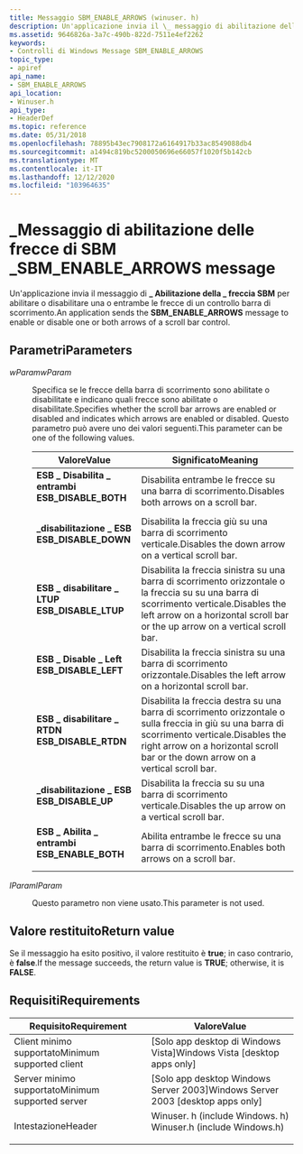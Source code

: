 ```yaml
---
title: Messaggio SBM_ENABLE_ARROWS (winuser. h)
description: Un'applicazione invia il \_ messaggio di abilitazione della \_ freccia SBM per abilitare o disabilitare una o entrambe le frecce di un controllo barra di scorrimento.
ms.assetid: 9646826a-3a7c-490b-822d-7511e4ef2262
keywords:
- Controlli di Windows Message SBM_ENABLE_ARROWS
topic_type:
- apiref
api_name:
- SBM_ENABLE_ARROWS
api_location:
- Winuser.h
api_type:
- HeaderDef
ms.topic: reference
ms.date: 05/31/2018
ms.openlocfilehash: 78895b43ec7908172a6164917b33ac8549088db4
ms.sourcegitcommit: a1494c819bc5200050696e66057f1020f5b142cb
ms.translationtype: MT
ms.contentlocale: it-IT
ms.lasthandoff: 12/12/2020
ms.locfileid: "103964635"
---
```

# <a name="sbm_enable_arrows-message"></a><span data-ttu-id="1403a-104">\_Messaggio di abilitazione delle frecce di SBM \_</span><span class="sxs-lookup"><span data-stu-id="1403a-104">SBM\_ENABLE\_ARROWS message</span></span>

<span data-ttu-id="1403a-105">Un'applicazione invia il messaggio di **\_ Abilitazione della \_ freccia SBM** per abilitare o disabilitare una o entrambe le frecce di un controllo barra di scorrimento.</span><span class="sxs-lookup"><span data-stu-id="1403a-105">An application sends the **SBM\_ENABLE\_ARROWS** message to enable or disable one or both arrows of a scroll bar control.</span></span>

## <a name="parameters"></a><span data-ttu-id="1403a-106">Parametri</span><span class="sxs-lookup"><span data-stu-id="1403a-106">Parameters</span></span>

<dl> <dt>

<span data-ttu-id="1403a-107">*wParam*</span><span class="sxs-lookup"><span data-stu-id="1403a-107">*wParam*</span></span> 
</dt> <dd>

<span data-ttu-id="1403a-108">Specifica se le frecce della barra di scorrimento sono abilitate o disabilitate e indicano quali frecce sono abilitate o disabilitate.</span><span class="sxs-lookup"><span data-stu-id="1403a-108">Specifies whether the scroll bar arrows are enabled or disabled and indicates which arrows are enabled or disabled.</span></span> <span data-ttu-id="1403a-109">Questo parametro può avere uno dei valori seguenti.</span><span class="sxs-lookup"><span data-stu-id="1403a-109">This parameter can be one of the following values.</span></span>



| <span data-ttu-id="1403a-110">Valore</span><span class="sxs-lookup"><span data-stu-id="1403a-110">Value</span></span>                                                                                                                                                                   | <span data-ttu-id="1403a-111">Significato</span><span class="sxs-lookup"><span data-stu-id="1403a-111">Meaning</span></span>                                                                                                    |
|-------------------------------------------------------------------------------------------------------------------------------------------------------------------------|------------------------------------------------------------------------------------------------------------|
| <span id="ESB_DISABLE_BOTH"></span><span id="esb_disable_both"></span><dl> <span data-ttu-id="1403a-112"><dt>**ESB \_ Disabilita \_ entrambi**</dt></span><span class="sxs-lookup"><span data-stu-id="1403a-112"><dt>**ESB\_DISABLE\_BOTH**</dt></span></span> </dl> | <span data-ttu-id="1403a-113">Disabilita entrambe le frecce su una barra di scorrimento.</span><span class="sxs-lookup"><span data-stu-id="1403a-113">Disables both arrows on a scroll bar.</span></span><br/>                                                           |
| <span id="ESB_DISABLE_DOWN"></span><span id="esb_disable_down"></span><dl> <span data-ttu-id="1403a-114"><dt>**\_disabilitazione \_ ESB**</dt></span><span class="sxs-lookup"><span data-stu-id="1403a-114"><dt>**ESB\_DISABLE\_DOWN**</dt></span></span> </dl> | <span data-ttu-id="1403a-115">Disabilita la freccia giù su una barra di scorrimento verticale.</span><span class="sxs-lookup"><span data-stu-id="1403a-115">Disables the down arrow on a vertical scroll bar.</span></span><br/>                                               |
| <span id="ESB_DISABLE_LTUP"></span><span id="esb_disable_ltup"></span><dl> <span data-ttu-id="1403a-116"><dt>**ESB \_ disabilitare \_ LTUP**</dt></span><span class="sxs-lookup"><span data-stu-id="1403a-116"><dt>**ESB\_DISABLE\_LTUP**</dt></span></span> </dl> | <span data-ttu-id="1403a-117">Disabilita la freccia sinistra su una barra di scorrimento orizzontale o la freccia su su una barra di scorrimento verticale.</span><span class="sxs-lookup"><span data-stu-id="1403a-117">Disables the left arrow on a horizontal scroll bar or the up arrow on a vertical scroll bar.</span></span><br/>    |
| <span id="ESB_DISABLE_LEFT"></span><span id="esb_disable_left"></span><dl> <span data-ttu-id="1403a-118"><dt>**ESB \_ Disable \_ Left**</dt></span><span class="sxs-lookup"><span data-stu-id="1403a-118"><dt>**ESB\_DISABLE\_LEFT**</dt></span></span> </dl> | <span data-ttu-id="1403a-119">Disabilita la freccia sinistra su una barra di scorrimento orizzontale.</span><span class="sxs-lookup"><span data-stu-id="1403a-119">Disables the left arrow on a horizontal scroll bar.</span></span><br/>                                             |
| <span id="ESB_DISABLE_RTDN"></span><span id="esb_disable_rtdn"></span><dl> <span data-ttu-id="1403a-120"><dt>**ESB \_ disabilitare \_ RTDN**</dt></span><span class="sxs-lookup"><span data-stu-id="1403a-120"><dt>**ESB\_DISABLE\_RTDN**</dt></span></span> </dl> | <span data-ttu-id="1403a-121">Disabilita la freccia destra su una barra di scorrimento orizzontale o sulla freccia in giù su una barra di scorrimento verticale.</span><span class="sxs-lookup"><span data-stu-id="1403a-121">Disables the right arrow on a horizontal scroll bar or the down arrow on a vertical scroll bar.</span></span><br/> |
| <span id="ESB_DISABLE_UP"></span><span id="esb_disable_up"></span><dl> <span data-ttu-id="1403a-122"><dt>**\_disabilitazione \_ ESB**</dt></span><span class="sxs-lookup"><span data-stu-id="1403a-122"><dt>**ESB\_DISABLE\_UP**</dt></span></span> </dl>       | <span data-ttu-id="1403a-123">Disabilita la freccia su su una barra di scorrimento verticale.</span><span class="sxs-lookup"><span data-stu-id="1403a-123">Disables the up arrow on a vertical scroll bar.</span></span><br/>                                                 |
| <span id="ESB_ENABLE_BOTH"></span><span id="esb_enable_both"></span><dl> <span data-ttu-id="1403a-124"><dt>**ESB \_ Abilita \_ entrambi**</dt></span><span class="sxs-lookup"><span data-stu-id="1403a-124"><dt>**ESB\_ENABLE\_BOTH**</dt></span></span> </dl>    | <span data-ttu-id="1403a-125">Abilita entrambe le frecce su una barra di scorrimento.</span><span class="sxs-lookup"><span data-stu-id="1403a-125">Enables both arrows on a scroll bar.</span></span><br/>                                                            |



 

</dd> <dt>

<span data-ttu-id="1403a-126">*lParam*</span><span class="sxs-lookup"><span data-stu-id="1403a-126">*lParam*</span></span> 
</dt> <dd>

<span data-ttu-id="1403a-127">Questo parametro non viene usato.</span><span class="sxs-lookup"><span data-stu-id="1403a-127">This parameter is not used.</span></span>

</dd> </dl>

## <a name="return-value"></a><span data-ttu-id="1403a-128">Valore restituito</span><span class="sxs-lookup"><span data-stu-id="1403a-128">Return value</span></span>

<span data-ttu-id="1403a-129">Se il messaggio ha esito positivo, il valore restituito è **true**; in caso contrario, è **false**.</span><span class="sxs-lookup"><span data-stu-id="1403a-129">If the message succeeds, the return value is **TRUE**; otherwise, it is **FALSE**.</span></span>

## <a name="requirements"></a><span data-ttu-id="1403a-130">Requisiti</span><span class="sxs-lookup"><span data-stu-id="1403a-130">Requirements</span></span>



| <span data-ttu-id="1403a-131">Requisito</span><span class="sxs-lookup"><span data-stu-id="1403a-131">Requirement</span></span> | <span data-ttu-id="1403a-132">Valore</span><span class="sxs-lookup"><span data-stu-id="1403a-132">Value</span></span> |
|-------------------------------------|----------------------------------------------------------------------------------------------------------|
| <span data-ttu-id="1403a-133">Client minimo supportato</span><span class="sxs-lookup"><span data-stu-id="1403a-133">Minimum supported client</span></span><br/> | <span data-ttu-id="1403a-134">\[Solo app desktop di Windows Vista\]</span><span class="sxs-lookup"><span data-stu-id="1403a-134">Windows Vista \[desktop apps only\]</span></span><br/>                                                           |
| <span data-ttu-id="1403a-135">Server minimo supportato</span><span class="sxs-lookup"><span data-stu-id="1403a-135">Minimum supported server</span></span><br/> | <span data-ttu-id="1403a-136">\[Solo app desktop Windows Server 2003\]</span><span class="sxs-lookup"><span data-stu-id="1403a-136">Windows Server 2003 \[desktop apps only\]</span></span><br/>                                                     |
| <span data-ttu-id="1403a-137">Intestazione</span><span class="sxs-lookup"><span data-stu-id="1403a-137">Header</span></span><br/>                   | <dl> <span data-ttu-id="1403a-138"><dt>Winuser. h (include Windows. h)</dt></span><span class="sxs-lookup"><span data-stu-id="1403a-138"><dt>Winuser.h (include Windows.h)</dt></span></span> </dl> |



 

 





